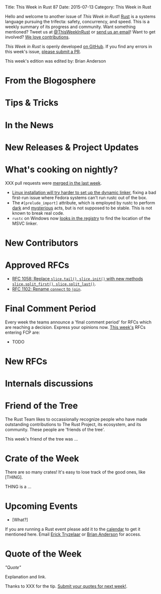 Title: This Week in Rust 87
Date: 2015-07-13
Category: This Week in Rust

Hello and welcome to another issue of *This Week in Rust*!
[Rust](http://rust-lang.org) is a systems language pursuing the trifecta:
safety, concurrency, and speed. This is a weekly summary of its progress and
community. Want something mentioned? Tweet us at [@ThisWeekInRust](https://twitter.com/ThisWeekInRust) or [send us an
email](mailto:corey@octayn.net?subject=This%20Week%20in%20Rust%20Suggestion)!
Want to get involved? [We love
contributions](https://github.com/rust-lang/rust/wiki/Note-guide-for-new-contributors).

*This Week in Rust* is openly developed [on GitHub](https://github.com/cmr/this-week-in-rust).
If you find any errors in this week's issue, [please submit a PR](https://github.com/cmr/this-week-in-rust/pulls).

This week's edition was edited by: Brian Anderson

# From the Blogosphere

# Tips & Tricks

# In the News

# New Releases & Project Updates

# What's cooking on nightly?

XXX pull requests were [merged in the last week][merged].

[merged]: https://github.com/issues?q=is%3Apr+org%3Arust-lang+is%3Amerged+merged%3A2015-07-06..2015-07-13

* [Linux installation will try harder to set up the dynamic linker](https://github.com/rust-lang/rust-installer/pull/41), fixing a bad first-run issue where Fedora systems can't run rustc out of the box.
* The `#[prelude_import]` attribute, which is employed by rustc to perform [dark](https://github.com/rust-lang/rust/blob/6a3b385cbd6b9044b4447da96aad066e8b257ddf/src/libsyntax/std_inject.rs#L164) and [mysterious](https://github.com/rust-lang/rust/blob/6a3b385cbd6b9044b4447da96aad066e8b257ddf/src/librustc_resolve/build_reduced_graph.rs#L292-L294) acts, but is not supposed to be stable. This is not known to break real code.
* `rustc` on Windows now [looks in the registry](https://github.com/rust-lang/rust/pull/26741) to find the location of the MSVC linker.

# New Contributors



# Approved RFCs

* [RFC 1058: Replace `slice.tail()`, `slice.init()` with new methods `slice.split_first()`, `slice.split_last()`](https://github.com/rust-lang/rfcs/blob/master/text/1058-slice-tail-redesign.md).
* [RFC 1102: Rename `connect` to `join`](https://github.com/rust-lang/rfcs/blob/master/text/1102-rename-connect-to-join.md).

# Final Comment Period

Every week the teams announce a 'final comment period' for RFCs which
are reaching a decision. Express your opinions now. [This week's][fcp]
RFCs entering FCP are:

[fcp]: https://github.com/rust-lang/rfcs/pulls?q=is%3Aopen+is%3Apr+label%3Afinal-comment-period

* TODO

# New RFCs


# Internals discussions

# Friend of the Tree

The Rust Team likes to occassionally recognize people who have made
outstanding contributions to The Rust Project, its ecosystem, and its
community. These people are 'friends of the tree'.

This week's friend of the tree was ...


# Crate of the Week

There are so many crates! It's easy to lose track of the good ones,
like [THING].

THING is a ...


# Upcoming Events

* [What?]

If you are running a Rust event please add it to the [calendar] to get
it mentioned here. Email [Erick Tryzelaar][erickt] or [Brian
Anderson][brson] for access.

[calendar]: https://www.google.com/calendar/embed?src=apd9vmbc22egenmtu5l6c5jbfc%40group.calendar.google.com
[erickt]: mailto:erick.tryzelaar@gmail.com
[brson]: mailto:banderson@mozilla.com

# Quote of the Week

*"Quote"*

Explanation and link.

Thanks to XXX for the tip. [Submit your quotes for next week!][submit].

[submit]: http://users.rust-lang.org/t/twir-quote-of-the-week/328
